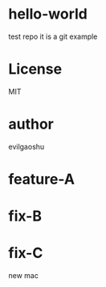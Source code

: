 # hello-world
test repo
it is a git example
# License
MIT
# author
evilgaoshu
# feature-A
# fix-B
# fix-C
new mac
